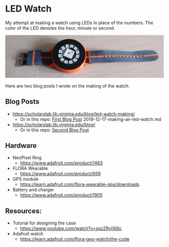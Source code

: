 # LED Watch
My attempt at making a watch using LEDs in place of the numbers. The color of the LED denotes the hour, minute or second.

![the watch](/second-blog-post/assets/post-media/led-watch-complete/the-watch.jpg)

Here are two blog posts I wrote on the making of the watch.

## Blog Posts
* [https://scholarslab.lib.virginia.edu/blog/led-watch-making/ ](https://scholarslab.lib.virginia.edu/blog/led-watch-making/)
	* Or in this repo: [First Blog Post](/first-blog-post/)
2019-12-17-making-an-led-watch.md
* [https://scholarslab.lib.virginia.edu/blog/ ](https://scholarslab.lib.virginia.edu/blog/)
	* Or in this repo: [Second Blog Post](2020-05-26-led-watch-complete.md)

## Hardware
* NeoPixel Ring
	* [https://www.adafruit.com/product/1463 ](https://www.adafruit.com/product/1463)
* FLORA Wearable
	* [https://www.adafruit.com/product/659 ](https://www.adafruit.com/product/659)
* GPS module
	* [https://learn.adafruit.com/flora-wearable-gps/downloads ](https://learn.adafruit.com/flora-wearable-gps/downloads)
* Battery and charger
	* [https://www.adafruit.com/product/1905 ](https://www.adafruit.com/product/1905)

## Resources:
* Tutorial for designing the case
	* [https://www.youtube.com/watch?v=spzZRyIX6Ic ](https://www.youtube.com/watch?v=spzZRyIX6Ic)
* Adafruit watch
	* [https://learn.adafruit.com/flora-geo-watch/the-code ](https://learn.adafruit.com/flora-geo-watch/the-code)

